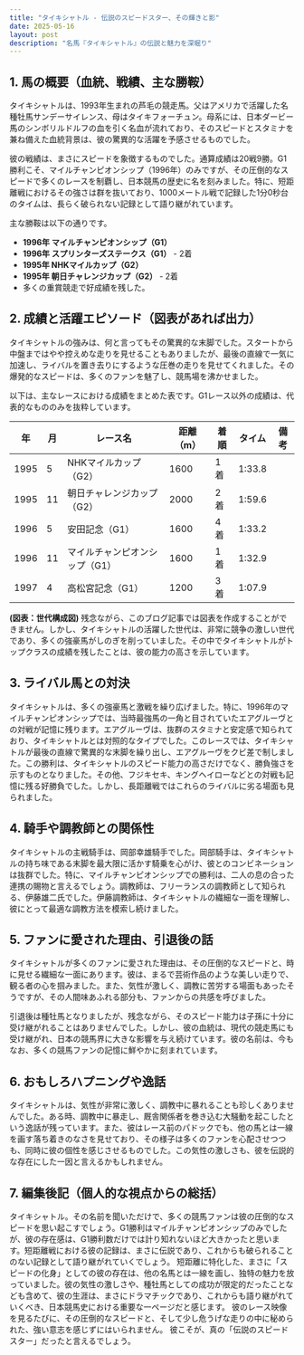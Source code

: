 ```yaml
---
title: "タイキシャトル - 伝説のスピードスター、その輝きと影"
date: 2025-05-16
layout: post
description: "名馬『タイキシャトル』の伝説と魅力を深堀り"
---
```


## 1. 馬の概要（血統、戦績、主な勝鞍）

タイキシャトルは、1993年生まれの芦毛の競走馬。父はアメリカで活躍した名種牡馬サンデーサイレンス、母はタイキフォーチュン。母系には、日本ダービー馬のシンボリルドルフの血を引く名血が流れており、そのスピードとスタミナを兼ね備えた血統背景は、彼の驚異的な活躍を予感させるものでした。

彼の戦績は、まさにスピードを象徴するものでした。通算成績は20戦9勝。G1勝利こそ、マイルチャンピオンシップ（1996年）のみですが、その圧倒的なスピードで多くのレースを制覇し、日本競馬の歴史に名を刻みました。特に、短距離戦におけるその強さは群を抜いており、1000メートル戦で記録した1分0秒台のタイムは、長らく破られない記録として語り継がれています。

主な勝鞍は以下の通りです。

* **1996年 マイルチャンピオンシップ（G1）**
* **1996年 スプリンターズステークス（G1）** - 2着
* **1995年 NHKマイルカップ（G2）**
* **1995年 朝日チャレンジカップ（G2）** - 2着
* 多くの重賞競走で好成績を残した。


## 2. 成績と活躍エピソード（図表があれば出力）

タイキシャトルの強みは、何と言ってもその驚異的な末脚でした。スタートから中盤まではやや控えめな走りを見せることもありましたが、最後の直線で一気に加速し、ライバルを置き去りにするような圧巻の走りを見せてくれました。その爆発的なスピードは、多くのファンを魅了し、競馬場を沸かせました。

以下は、主なレースにおける成績をまとめた表です。G1レース以外の成績は、代表的なもののみを抜粋しています。

| 年 | 月 | レース名 | 距離（m） | 着順 | タイム | 備考 |
|---|---|---|---|---|---|---|
| 1995 | 5 | NHKマイルカップ（G2） | 1600 | 1着 | 1:33.8 |  |
| 1995 | 11 | 朝日チャレンジカップ（G2） | 2000 | 2着 | 1:59.6 |  |
| 1996 | 5 | 安田記念（G1） | 1600 | 4着 | 1:33.2 |  |
| 1996 | 11 | マイルチャンピオンシップ（G1） | 1600 | 1着 | 1:32.9 |  |
| 1997 | 4 | 高松宮記念（G1） | 1200 | 3着 | 1:07.9 |  |


**(図表：世代構成図)**  残念ながら、このブログ記事では図表を作成することができません。しかし、タイキシャトルの活躍した世代は、非常に競争の激しい世代であり、多くの強豪馬がしのぎを削っていました。その中でタイキシャトルがトップクラスの成績を残したことは、彼の能力の高さを示しています。


## 3. ライバル馬との対決

タイキシャトルは、多くの強豪馬と激戦を繰り広げました。特に、1996年のマイルチャンピオンシップでは、当時最強馬の一角と目されていたエアグルーヴとの対戦が記憶に残ります。エアグルーヴは、抜群のスタミナと安定感で知られており、タイキシャトルとは対照的なタイプでした。このレースでは、タイキシャトルが最後の直線で驚異的な末脚を繰り出し、エアグルーヴをクビ差で制しました。この勝利は、タイキシャトルのスピード能力の高さだけでなく、勝負強さを示すものとなりました。その他、フジキセキ、キングヘイローなどとの対戦も記憶に残る好勝負でした。しかし、長距離戦ではこれらのライバルに劣る場面も見られました。


## 4. 騎手や調教師との関係性

タイキシャトルの主戦騎手は、岡部幸雄騎手でした。岡部騎手は、タイキシャトルの持ち味である末脚を最大限に活かす騎乗を心がけ、彼とのコンビネーションは抜群でした。特に、マイルチャンピオンシップでの勝利は、二人の息の合った連携の賜物と言えるでしょう。調教師は、フリーランスの調教師として知られる、伊藤雄二氏でした。伊藤調教師は、タイキシャトルの繊細な一面を理解し、彼にとって最適な調教方法を模索し続けました。


## 5. ファンに愛された理由、引退後の話

タイキシャトルが多くのファンに愛された理由は、その圧倒的なスピードと、時に見せる繊細な一面にあります。彼は、まるで芸術作品のような美しい走りで、観る者の心を掴みました。また、気性が激しく、調教に苦労する場面もあったそうですが、その人間味あふれる部分も、ファンからの共感を呼びました。

引退後は種牡馬となりましたが、残念ながら、そのスピード能力は子孫に十分に受け継がれることはありませんでした。しかし、彼の血統は、現代の競走馬にも受け継がれ、日本の競馬界に大きな影響を与え続けています。彼の名前は、今もなお、多くの競馬ファンの記憶に鮮やかに刻まれています。


## 6. おもしろハプニングや逸話

タイキシャトルは、気性が非常に激しく、調教中に暴れることも珍しくありませんでした。ある時、調教中に暴走し、厩舎関係者を巻き込む大騒動を起こしたという逸話が残っています。また、彼はレース前のパドックでも、他の馬とは一線を画す落ち着きのなさを見せており、その様子は多くのファンを心配させつつも、同時に彼の個性を感じさせるものでした。この気性の激しさも、彼を伝説的な存在にした一因と言えるかもしれません。


## 7. 編集後記（個人的な視点からの総括）

タイキシャトル。その名前を聞いただけで、多くの競馬ファンは彼の圧倒的なスピードを思い起こすでしょう。G1勝利はマイルチャンピオンシップのみでしたが、彼の存在感は、G1勝利数だけでは計り知れないほど大きかったと思います。短距離戦における彼の記録は、まさに伝説であり、これからも破られることのない記録として語り継がれていくでしょう。  短距離に特化した、まさに「スピードの化身」としての彼の存在は、他の名馬とは一線を画し、独特の魅力を放っていました。彼の気性の激しさや、種牡馬としての成功が限定的だったことなども含めて、彼の生涯は、まさにドラマチックであり、これからも語り継がれていくべき、日本競馬史における重要な一ページだと感じます。  彼のレース映像を見るたびに、その圧倒的なスピードと、そして少し危うげな走りの中に秘められた、強い意志を感じずにはいられません。  彼こそが、真の「伝説のスピードスター」だったと言えるでしょう。
